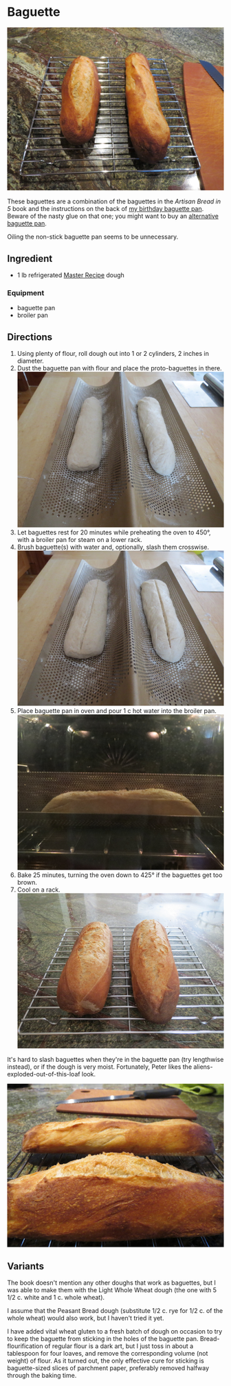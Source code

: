 # Baguette

![baguettes, top view](../images/baguettes1.png)

These baguettes are a combination of the baguettes in the _Artisan Bread in 5_ book and the instructions on the back of [my birthday baguette pan](http://www.williams-sonoma.com/products/8175283/).  Beware of the nasty glue on that one; you might want to buy an [alternative baguette pan](http://www.chicagometallicbakeware.com/non-stick-perforated-baguette-pan.html).

Oiling the non-stick baguette pan seems to be unnecessary.


## Ingredient

* 1 lb refrigerated [Master Recipe](../bread/master.md) dough

### Equipment

* baguette pan
* broiler pan


## Directions

1. Using plenty of flour, roll dough out into 1 or 2 cylinders, 2 inches in diameter.
2. Dust the baguette pan with flour and place the proto-baguettes in there.  ![step 1](../images/baguette_step1.png)
3. Let baguettes rest for 20 minutes while preheating the oven to 450°, with a broiler pan for steam on a lower rack.
4. Brush baguette(s) with water and, optionally, slash them crosswise.  ![step 2](../images/baguette_step2.png)
5. Place baguette pan in oven and pour 1 c hot water into the broiler pan.  ![step 3](../images/baguette_step3.png)
6. Bake 25 minutes, turning the oven down to 425° if the baguettes get too brown.
7. Cool on a rack.  ![step 4](../images/baguette_step4.png)

It's hard to slash baguettes when they're in the baguette pan (try lengthwise instead), or if the dough is very moist.  Fortunately, Peter likes the aliens-exploded-out-of-this-loaf look.

![baguettes, alien style](../images/baguettes2.png)

## Variants

The book doesn't mention any other doughs that work as baguettes, but I was able to make them with the Light Whole Wheat dough (the one with 5 1/2 c. white and 1 c. whole wheat).

I assume that the Peasant Bread dough (substitute 1/2 c. rye for 1/2 c. of the whole wheat) would also work, but I haven't tried it yet.

I have added vital wheat gluten to a fresh batch of dough on occasion to try to keep the baguette from sticking in the holes of the baguette pan.  Bread-flourification of regular flour is a dark art, but I just toss in about a tablespoon for four loaves, and remove the corresponding volume (not weight) of flour.  As it turned out, the only effective cure for sticking is baguette-sized slices of parchment paper, preferably removed halfway through the baking time.

